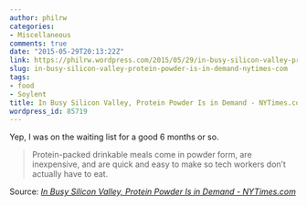 ```yaml
---
author: philrw
categories:
- Miscellaneous
comments: true
date: "2015-05-29T20:13:22Z"
link: https://philrw.wordpress.com/2015/05/29/in-busy-silicon-valley-protein-powder-is-in-demand-nytimes-com/
slug: in-busy-silicon-valley-protein-powder-is-in-demand-nytimes-com
tags:
- food
- Soylent
title: In Busy Silicon Valley, Protein Powder Is in Demand - NYTimes.com
wordpress_id: 85719
---
```


Yep, I was on the waiting list for a good 6 months or so.

> Protein-packed drinkable meals come in powder form, are inexpensive, and are quick and easy to make so tech workers don’t actually have to eat.


Source: _[In Busy Silicon Valley, Protein Powder Is in Demand - NYTimes.com](http://www.nytimes.com/2015/05/25/technology/in-busy-silicon-valley-protein-powder-is-in-demand.html)_
